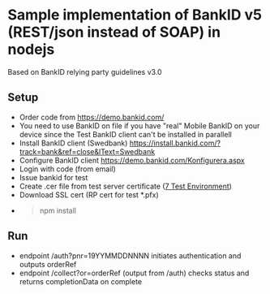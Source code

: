 # Sample implementation of BankID v5 (REST/json instead of SOAP) in nodejs
Based on BankID relying party guidelines v3.0
## Setup
* Order code from https://demo.bankid.com/
* You need to use BankID on file if you have "real" Mobile BankID on your device since the Test BankID client can't be installed in parallell
* Install BankID client (Swedbank) https://install.bankid.com/?track=bank&ref=close&lText=Swedbank
* Configure BankID client https://demo.bankid.com/Konfigurera.aspx
* Login with code (from email)
* Issue bankid for test  
* Create .cer file from test server certificate ([7 Test Environment](https://www.bankid.com/assets/bankid/rp/bankid-relying-party-guidelines-v3.0.pdf))
* Download SSL cert (RP cert for test *.pfx)
* >npm install
## Run
* endpoint /auth?pnr=19YYMMDDNNNN initiates authentication and outputs orderRef
* endpoint /collect?or=orderRef (output from /auth) checks status and returns completionData on complete